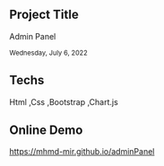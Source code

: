 <h2>Project Title </h2>
<p>  Admin Panel </p>


<small>Wednesday, July 6, 2022</small>

<h2>Techs </h2>
<p>Html ,Css ,Bootstrap ,Chart.js</p>

<h2>Online Demo</h2>
<p>
  <a href="https://mhmd-mir.github.io/adminPanel/">https://mhmd-mir.github.io/adminPanel</a>
</p>


